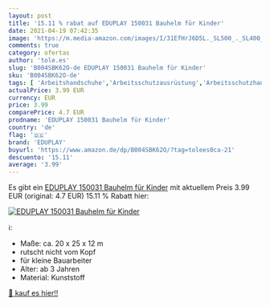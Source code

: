 ```yaml
---
layout: post
title: '15.11 % rabat auf EDUPLAY 150031 Bauhelm für Kinder'
date: 2021-04-19 07:42:35
image: 'https://m.media-amazon.com/images/I/31EfHrJ6D5L._SL500_._SL400_.jpg'
comments: true
category: ofertas
author: 'tole.es'
slug: 'B004SBK62O-de EDUPLAY 150031 Bauhelm für Kinder'
sku: 'B004SBK62O-de'
tags: [ 'Arbeitshandschuhe','Arbeitsschutzausrüstung','Arbeitsschutzhandschuhe','Baumarkt','Sicherheitstechnik','eduplay', ]
actualPrice: 3.99 EUR
currency: EUR
price: 3.99
comparePrice: 4.7 EUR
prodname: 'EDUPLAY 150031 Bauhelm für Kinder'
country: 'de'
flag: '🇩🇪'
brand: 'EDUPLAY'
buyurl: 'https://www.amazon.de/dp/B004SBK62O/?tag=tolees0ca-21'
descuento: '15.11'
average: '3.99'
---
```


Es gibt ein [EDUPLAY 150031 Bauhelm für Kinder](https://www.amazon.de/dp/B004SBK62O/?tag=tolees0ca-21) mit aktuellem Preis 3.99 EUR (original: 4.7 EUR) 15.11 % Rabatt hier:

[![EDUPLAY 150031 Bauhelm für Kinder](https://m.media-amazon.com/images/I/31EfHrJ6D5L._SL500_._SL400_.jpg)](https://www.amazon.de/dp/B004SBK62O/?tag=tolees0ca-21)

ℹ️:

- Maße: ca. 20 x 25 x 12 m
- rutscht nicht vom Kopf
- für kleine Bauarbeiter
- Alter: ab 3 Jahren
- Material: Kunststoff

[🛒 kauf es hier!!](https://www.amazon.de/dp/B004SBK62O/?tag=tolees0ca-21)
